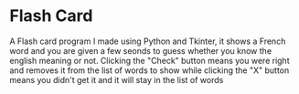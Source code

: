 # Flash Card
A Flash card program I made using Python and Tkinter, it shows a French word and you are given a few seonds to guess whether you know the english meaning or not. Clicking the "Check" button means you were right and removes it from the list of words to show while clicking the "X" button means you didn't get it and it will stay in the list of words
